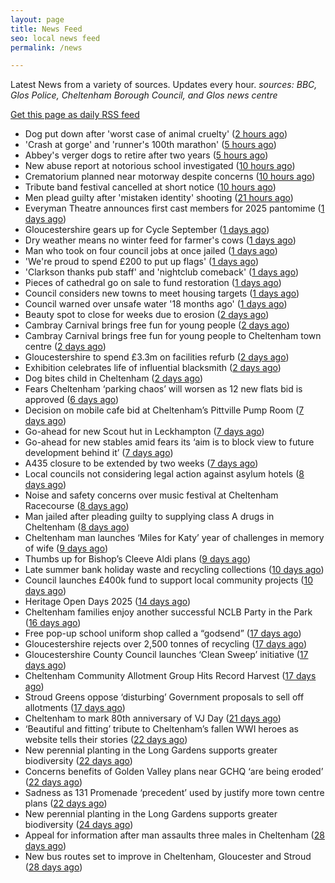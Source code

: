 ```yaml
---
layout: page
title: News Feed
seo: local news feed
permalink: /news

---
```


Latest News from a variety of sources. Updates every hour.
_sources: BBC, Glos Police, Cheltenham Borough Council, and Glos news centre_

[Get this page as daily RSS feed](/daily.rss)

<!-- news_marker starts -->
- Dog put down after 'worst case of animal cruelty' ([2 hours ago](https://www.bbc.com/news/articles/c3ezl8w55wpo?at_medium=RSS&at_campaign=rss))
- 'Crash at gorge' and 'runner's 100th marathon' ([5 hours ago](https://www.bbc.com/news/articles/cvg3r4x1x4ko?at_medium=RSS&at_campaign=rss))
- Abbey's verger dogs to retire after two years ([5 hours ago](https://www.bbc.com/news/articles/cj3l418v5lvo?at_medium=RSS&at_campaign=rss))
- New abuse report at notorious school investigated ([10 hours ago](https://www.bbc.com/news/articles/cvgnq2rqz73o?at_medium=RSS&at_campaign=rss))
- Crematorium planned near motorway despite concerns ([10 hours ago](https://www.bbc.com/news/articles/c62nm6z8202o?at_medium=RSS&at_campaign=rss))
- Tribute band festival cancelled at short notice ([10 hours ago](https://www.bbc.com/news/articles/cz71znl0nnpo?at_medium=RSS&at_campaign=rss))
- Men plead guilty after 'mistaken identity' shooting ([21 hours ago](https://www.bbc.com/news/articles/cq58x9x2xzwo?at_medium=RSS&at_campaign=rss))
- Everyman Theatre announces first cast members for 2025 pantomime ([1 days ago](https://gloucesternewscentre.co.uk/everyman-theatre-announces-first-cast-members-for-2025-pantomime/))
- Gloucestershire gears up for Cycle September ([1 days ago](https://gloucesternewscentre.co.uk/gloucestershire-gears-up-for-cycle-september/))
- Dry weather means no winter feed for farmer's cows ([1 days ago](https://www.bbc.com/news/articles/cpqv0jg220vo?at_medium=RSS&at_campaign=rss))
- Man who took on four council jobs at once jailed ([1 days ago](https://www.bbc.com/news/articles/c3dp7m4yv2xo?at_medium=RSS&at_campaign=rss))
- 'We're proud to spend £200 to put up flags' ([1 days ago](https://www.bbc.com/news/articles/czxpel6dwr0o?at_medium=RSS&at_campaign=rss))
- 'Clarkson thanks pub staff' and 'nightclub comeback' ([1 days ago](https://www.bbc.com/news/articles/cpqv050p455o?at_medium=RSS&at_campaign=rss))
- Pieces of cathedral go on sale to fund restoration ([1 days ago](https://www.bbc.com/news/articles/c4gqvnpnz3go?at_medium=RSS&at_campaign=rss))
- Council considers new towns to meet housing targets ([1 days ago](https://www.bbc.com/news/articles/c4g659qnkgdo?at_medium=RSS&at_campaign=rss))
- Council warned over unsafe water '18 months ago' ([1 days ago](https://www.bbc.com/news/articles/ckge4gqjykeo?at_medium=RSS&at_campaign=rss))
- Beauty spot to close for weeks due to erosion ([2 days ago](https://www.bbc.com/news/articles/c93d53dwwzpo?at_medium=RSS&at_campaign=rss))
- Cambray Carnival brings free fun for young people ([2 days ago](https://gloucesternewscentre.co.uk/cambray-carnival-brings-free-fun-for-young-people/))
- Cambray Carnival brings free fun for young people to Cheltenham town centre ([2 days ago](https://www.cheltenham.gov.uk/news/article/3043/cambray_carnival_brings_free_fun_for_young_people_to_cheltenham_town_centre))
- Gloucestershire to spend £3.3m on facilities refurb ([2 days ago](https://www.bbc.com/sport/cricket/articles/c15lxez8y0wo?at_medium=RSS&at_campaign=rss))
- Exhibition celebrates life of influential blacksmith ([2 days ago](https://www.bbc.com/news/articles/ckgepvd0q4po?at_medium=RSS&at_campaign=rss))
- Dog bites child in Cheltenham ([2 days ago](https://gloucesternewscentre.co.uk/dog-bites-child-in-cheltenham/))
- Fears Cheltenham ‘parking chaos’ will worsen as 12 new flats bid is approved ([6 days ago](https://gloucesternewscentre.co.uk/fears-cheltenham-parking-chaos-will-worsen-as-12-new-flats-bid-is-approved/))
- Decision on mobile cafe bid at Cheltenham’s Pittville Pump Room ([7 days ago](https://gloucesternewscentre.co.uk/decision-on-mobile-cafe-bid-at-cheltenhams-pittville-pump-room/))
- Go-ahead for new Scout hut in Leckhampton ([7 days ago](https://gloucesternewscentre.co.uk/go-ahead-for-new-scout-hut-in-leckhampton/))
- Go-ahead for new stables amid fears its ‘aim is to block view to future development behind it’ ([7 days ago](https://gloucesternewscentre.co.uk/go-ahead-for-new-stables-amid-fears-its-aim-is-to-block-view-to-future-development-behind-it/))
- A435 closure to be extended by two weeks ([7 days ago](https://gloucesternewscentre.co.uk/a435-closure-to-be-extended-by-two-weeks/))
- Local councils not considering legal action against asylum hotels ([8 days ago](https://gloucesternewscentre.co.uk/local-councils-not-considering-legal-action-against-asylum-hotels/))
- Noise and safety concerns over music festival at Cheltenham Racecourse ([8 days ago](https://gloucesternewscentre.co.uk/noise-and-safety-concerns-over-music-festival-at-cheltenham-racecourse/))
- Man jailed after pleading guilty to supplying class A drugs in Cheltenham ([8 days ago](https://gloucesternewscentre.co.uk/man-jailed-after-pleading-guilty-to-supplying-class-a-drugs-in-cheltenham/))
- Cheltenham man launches ‘Miles for Katy’ year of challenges in memory of wife ([9 days ago](https://gloucesternewscentre.co.uk/cheltenham-man-launches-miles-for-katy-year-of-challenges-in-memory-of-wife/))
- Thumbs up for Bishop’s Cleeve Aldi plans ([9 days ago](https://gloucesternewscentre.co.uk/thumbs-up-for-bishops-cleeve-aldi-plans/))
- Late summer bank holiday waste and recycling collections ([10 days ago](https://www.cheltenham.gov.uk/news/article/3042/late_summer_bank_holiday_waste_and_recycling_collections))
- Council launches £400k fund to support local community projects ([10 days ago](https://gloucesternewscentre.co.uk/council-launches-400k-fund-to-support-local-community-projects/))
- Heritage Open Days 2025 ([14 days ago](https://www.cheltenham.gov.uk/news/article/3041/heritage_open_days_2025))
- Cheltenham families enjoy another successful NCLB Party in the Park ([16 days ago](https://www.cheltenham.gov.uk/news/article/3040/cheltenham_families_enjoy_another_successful_nclb_party_in_the_park))
- Free pop-up school uniform shop called a “godsend” ([17 days ago](https://www.bbc.co.uk/sounds/play/p0lwhv8j?at_medium=RSS&at_campaign=rss))
- Gloucestershire rejects over 2,500 tonnes of recycling ([17 days ago](https://www.bbc.co.uk/sounds/play/p0lwhp89?at_medium=RSS&at_campaign=rss))
- Gloucestershire County Council launches ‘Clean Sweep’ initiative ([17 days ago](https://gloucesternewscentre.co.uk/gloucestershire-county-council-launches-clean-sweep-initiative/))
- Cheltenham Community Allotment Group Hits Record Harvest ([17 days ago](https://gloucesternewscentre.co.uk/cheltenham-community-allotment-group-hits-record-harvest/))
- Stroud Greens oppose ‘disturbing’ Government proposals to sell off allotments ([17 days ago](https://gloucesternewscentre.co.uk/stroud-greens-oppose-disturbing-government-proposals-to-sell-off-allotments/))
- Cheltenham to mark 80th anniversary of VJ Day ([21 days ago](https://www.cheltenham.gov.uk/news/article/3039/cheltenham_to_mark_80th_anniversary_of_vj_day))
- ‘Beautiful and fitting’ tribute to Cheltenham’s fallen WWI heroes as website tells their stories ([22 days ago](https://gloucesternewscentre.co.uk/beautiful-and-fitting-tribute-to-cheltenhams-fallen-wwi-heroes-as-website-tells-their-stories/))
- New perennial planting in the Long Gardens supports greater biodiversity ([22 days ago](https://gloucesternewscentre.co.uk/new-perennial-planting-in-the-long-gardens-supports-greater-biodiversity/))
- Concerns benefits of Golden Valley plans near GCHQ ‘are being eroded’ ([22 days ago](https://gloucesternewscentre.co.uk/concerns-benefits-of-golden-valley-plans-near-gchq-are-being-eroded/))
- Sadness as 131 Promenade ‘precedent’ used by justify more town centre plans ([22 days ago](https://gloucesternewscentre.co.uk/sadness-as-131-promenade-precedent-used-by-justify-more-town-centre-plans/))
- New perennial planting in the Long Gardens supports greater biodiversity ([24 days ago](https://www.cheltenham.gov.uk/news/article/3038/new_perennial_planting_in_the_long_gardens_supports_greater_biodiversity))
- Appeal for information after man assaults three males in Cheltenham ([28 days ago](https://gloucesternewscentre.co.uk/appeal-for-information-after-man-assaults-three-males-in-cheltenham/))
- New bus routes set to improve in Cheltenham, Gloucester and Stroud ([28 days ago](https://gloucesternewscentre.co.uk/new-bus-routes-set-to-improve-in-cheltenham-gloucester-and-stroud/))

<!-- news_marker ends -->
